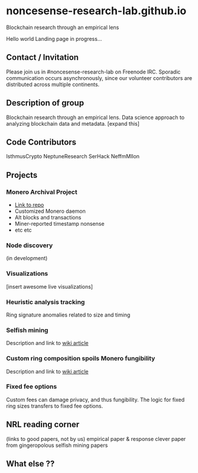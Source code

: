 # noncesense-research-lab.github.io
Blockchain research through an empirical lens

Hello world Landing page in progress... 

## Contact / Invitation  
Please join us in #noncesense-research-lab on Freenode IRC. Sporadic communication occurs asynchronously, since our volunteer contributors are distributed across multiple continents. 

## Description of group 
Blockchain research through an empirical lens. Data science approach to analyzing blockchain data and metadata. [expand this] 

## Code Contributors 
IsthmusCrypto 
NeptuneResearch 
SerHack 
NeffmMllon 

## Projects 
### Monero Archival Project 
-  [Link to repo](https://github.com/mitchellpkt/monero_archival_project)
-  Customized Monero daemon 
-  Alt blocks and transactions 
-  Miner-reported timestamp nonsense
-  etc etc 

### Node discovery 
(in development) 

### Visualizations  
[insert awesome live visualizations] 

### Heuristic analysis tracking 
Ring signature anomalies related to size and timing 

### Selfish mining  
Description and link to [wiki article](https://github.com/Mitchellpkt/monero_archival_project/wiki/Custom-ring-composition-spoils-Monero-fungibility) 

### Custom ring composition spoils Monero fungibility
Description and link to [wiki article](https://github.com/Mitchellpkt/monero_archival_project/wiki/Custom-ring-composition-spoils-Monero-fungibility)

### Fixed fee options 

Custom fees can damage privacy, and thus fungibility. The logic for fixed ring sizes transfers to fixed fee options.

## NRL reading corner 
(links to good papers, not by us) 
empirical paper & response 
clever paper from gingeropolous 
selfish mining papers 

## What else ??
